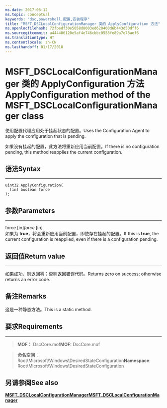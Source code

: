 ```yaml
---
ms.date: 2017-06-12
ms.topic: conceptual
keywords: "dsc,powershell,配置,安装程序"
title: "MSFT_DSCLocalConfigurationManager 类的 ApplyConfiguration 方法"
ms.openlocfilehash: 72fbedf30e5058d8003ed620400d6b443d50dff6
ms.sourcegitcommit: a444406120e5af4e746cbbc0558fe89a7e78aef6
ms.translationtype: HT
ms.contentlocale: zh-CN
ms.lasthandoff: 01/17/2018
---
```

# <a name="applyconfiguration-method-of-the-msftdsclocalconfigurationmanager-class"></a><span data-ttu-id="d74f7-103">MSFT_DSCLocalConfigurationManager 类的 ApplyConfiguration 方法</span><span class="sxs-lookup"><span data-stu-id="d74f7-103">ApplyConfiguration method of the MSFT_DSCLocalConfigurationManager class</span></span>

<span data-ttu-id="d74f7-104">使用配置代理应用处于挂起状态的配置。</span><span class="sxs-lookup"><span data-stu-id="d74f7-104">Uses the Configuration Agent to apply the configuration that is pending.</span></span> 

<span data-ttu-id="d74f7-105">如果没有挂起的配置，此方法将重新应用当前配置。</span><span class="sxs-lookup"><span data-stu-id="d74f7-105">If there is no configuration pending, this method reapplies the current configuration.</span></span>


## <a name="syntax"></a><span data-ttu-id="d74f7-106">语法</span><span class="sxs-lookup"><span data-stu-id="d74f7-106">Syntax</span></span>
------

```mof
uint32 ApplyConfiguration(
  [in] boolean force
);
```

## <a name="parameters"></a><span data-ttu-id="d74f7-107">参数</span><span class="sxs-lookup"><span data-stu-id="d74f7-107">Parameters</span></span>
----------

<span data-ttu-id="d74f7-108">force \[in\]</span><span class="sxs-lookup"><span data-stu-id="d74f7-108">*force* \[in\]</span></span>  
<span data-ttu-id="d74f7-109">如果为 **true**，将会重新应用当前配置，即使存在挂起的配置。</span><span class="sxs-lookup"><span data-stu-id="d74f7-109">If this is **true**, the current configuration is reapplied, even if there is a configuration pending.</span></span>

## <a name="return-value"></a><span data-ttu-id="d74f7-110">返回值</span><span class="sxs-lookup"><span data-stu-id="d74f7-110">Return value</span></span>
------------

<span data-ttu-id="d74f7-111">如果成功，则返回零；否则返回错误代码。</span><span class="sxs-lookup"><span data-stu-id="d74f7-111">Returns zero on success; otherwise returns an error code.</span></span>

## <a name="remarks"></a><span data-ttu-id="d74f7-112">备注</span><span class="sxs-lookup"><span data-stu-id="d74f7-112">Remarks</span></span>

<span data-ttu-id="d74f7-113">这是一种静态方法。</span><span class="sxs-lookup"><span data-stu-id="d74f7-113">This is a static method.</span></span>

## <a name="requirements"></a><span data-ttu-id="d74f7-114">要求</span><span class="sxs-lookup"><span data-stu-id="d74f7-114">Requirements</span></span>
------------
><span data-ttu-id="d74f7-115">**MOF：** DscCore.mof</span><span class="sxs-lookup"><span data-stu-id="d74f7-115">**MOF:** DscCore.mof</span></span>

><span data-ttu-id="d74f7-116">**命名空间**：Root\Microsoft\Windows\DesiredStateConfiguration</span><span class="sxs-lookup"><span data-stu-id="d74f7-116">**Namespace**: Root\Microsoft\Windows\DesiredStateConfiguration</span></span>


## <a name="see-also"></a><span data-ttu-id="d74f7-117">另请参阅</span><span class="sxs-lookup"><span data-stu-id="d74f7-117">See also</span></span>


[<span data-ttu-id="d74f7-118">**MSFT_DSCLocalConfigurationManager**</span><span class="sxs-lookup"><span data-stu-id="d74f7-118">**MSFT_DSCLocalConfigurationManager**</span></span>](msft-dsclocalconfigurationmanager.md)

 

 



